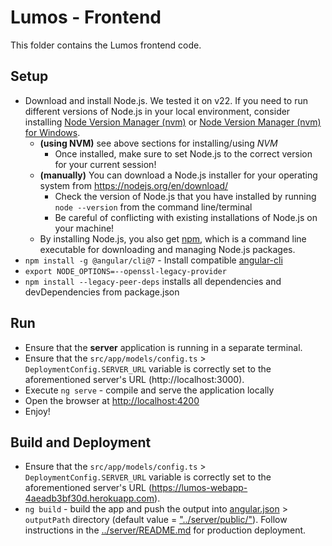 # Lumos - Frontend

This folder contains the Lumos frontend code.

## Setup
- Download and install Node.js. We tested it on v22. If you need to run different versions of Node.js in your local environment, consider installing [Node Version Manager (nvm)](https://github.com/creationix/nvm) or [Node Version Manager (nvm) for Windows](https://github.com/coreybutler/nvm-windows).
   - **(using NVM)** see above sections for installing/using _NVM_
     - Once installed, make sure to set Node.js to the correct version for your current session!
   - **(manually)** You can download a Node.js installer for your operating system from <https://nodejs.org/en/download/>
     - Check the version of Node.js that you have installed by running `node --version` from the command line/terminal
     - Be careful of conflicting with existing installations of Node.js on your machine!
   - By installing Node.js, you also get [npm](https://www.npmjs.com/), which is a command line executable for downloading and managing Node.js packages.
- `npm install -g @angular/cli@7` - Install compatible [angular-cli](https://cli.angular.io/)
- `export NODE_OPTIONS=--openssl-legacy-provider`
- `npm install --legacy-peer-deps` installs all dependencies and devDependencies from package.json

## Run
- Ensure that the **server** application is running in a separate terminal.
- Ensure that the `src/app/models/config.ts` > `DeploymentConfig.SERVER_URL` variable is correctly set to the aforementioned server's URL (http://localhost:3000).
- Execute `ng serve` - compile and serve the application locally
- Open the browser at <http://localhost:4200>
- Enjoy!


## Build and Deployment
- Ensure that the `src/app/models/config.ts` > `DeploymentConfig.SERVER_URL` variable is correctly set to the aforementioned server's URL (https://lumos-webapp-4aeadb3bf30d.herokuapp.com).
- `ng build` - build the app and push the output into [angular.json](angular.json) > `outputPath` directory (default value = ["../server/public/"](../server/public/)). Follow instructions in the [../server/README.md](../server/README.md) for production deployment.